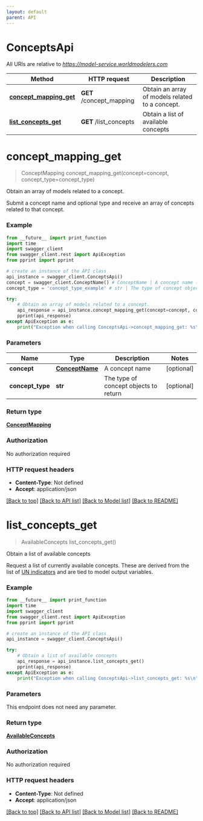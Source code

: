 ```yaml
---
layout: default
parent: API
---
```


# ConceptsApi

All URIs are relative to *https://model-service.worldmodelers.com*

Method | HTTP request | Description
------------- | ------------- | -------------
[**concept_mapping_get**](ConceptsApi.md#concept_mapping_get) | **GET** /concept_mapping | Obtain an array of models related to a concept.
[**list_concepts_get**](ConceptsApi.md#list_concepts_get) | **GET** /list_concepts | Obtain a list of available concepts

# **concept_mapping_get**
> ConceptMapping concept_mapping_get(concept=concept, concept_type=concept_type)

Obtain an array of models related to a concept.

Submit a concept name and optional type and receive an array of concepts related to that concept.       

### Example
```python
from __future__ import print_function
import time
import swagger_client
from swagger_client.rest import ApiException
from pprint import pprint

# create an instance of the API class
api_instance = swagger_client.ConceptsApi()
concept = swagger_client.ConceptName() # ConceptName | A concept name (optional)
concept_type = 'concept_type_example' # str | The type of concept objects to return (optional)

try:
    # Obtain an array of models related to a concept.
    api_response = api_instance.concept_mapping_get(concept=concept, concept_type=concept_type)
    pprint(api_response)
except ApiException as e:
    print("Exception when calling ConceptsApi->concept_mapping_get: %s\n" % e)
```

### Parameters

Name | Type | Description  | Notes
------------- | ------------- | ------------- | -------------
 **concept** | [**ConceptName**](.md)| A concept name | [optional] 
 **concept_type** | **str**| The type of concept objects to return | [optional] 

### Return type

[**ConceptMapping**](ConceptMapping.md)

### Authorization

No authorization required

### HTTP request headers

 - **Content-Type**: Not defined
 - **Accept**: application/json

[[Back to top]](#) [[Back to API list]](../README.md#documentation-for-api-endpoints) [[Back to Model list]](../README.md#documentation-for-models) [[Back to README]](../README.md)

# **list_concepts_get**
> AvailableConcepts list_concepts_get()

Obtain a list of available concepts

Request a list of currently available concepts. These are derived from the list of  [UN indicators](https://github.com/WorldModelers/Ontologies/blob/master/performer_ontologies/un_to_indicators.tsv) and are tied to model output variables. 

### Example
```python
from __future__ import print_function
import time
import swagger_client
from swagger_client.rest import ApiException
from pprint import pprint

# create an instance of the API class
api_instance = swagger_client.ConceptsApi()

try:
    # Obtain a list of available concepts
    api_response = api_instance.list_concepts_get()
    pprint(api_response)
except ApiException as e:
    print("Exception when calling ConceptsApi->list_concepts_get: %s\n" % e)
```

### Parameters
This endpoint does not need any parameter.

### Return type

[**AvailableConcepts**](AvailableConcepts.md)

### Authorization

No authorization required

### HTTP request headers

 - **Content-Type**: Not defined
 - **Accept**: application/json

[[Back to top]](#) [[Back to API list]](../README.md#documentation-for-api-endpoints) [[Back to Model list]](../README.md#documentation-for-models) [[Back to README]](../README.md)

